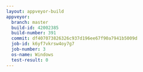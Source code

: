 ```yaml
---
layout: appveyor-build
appveyor:
  branch: master
  build-id: 42002385
  build-number: 391
  commit: df407073826326c937d196ee67f90a7941b5009d
  job-id: k6yf7vkrsw4oy7g7
  job-number: 3
  os-name: Windows
  test-result: 0
---
```

